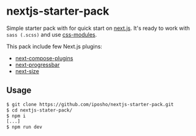 # nextjs-starter-pack 

Simple starter pack with for quick start on [next.js](https://github.com/zeit/next.js). It's ready to work with `sass (.scss)` and use [css-modules](https://github.com/css-modules/css-modules).

This pack include few Next.js plugins:
* [next-compose-plugins](https://github.com/cyrilwanner/next-compose-plugins)
* [next-progressbar](https://github.com/lucleray/next-progressbar)
* [next-size](https://github.com/lucleray/next-size)

## Usage
```bash
$ git clone https://github.com/iposho/nextjs-starter-pack.git
$ cd nextjs-stater-pack/
$ npm i
[...]
$ npm run dev
